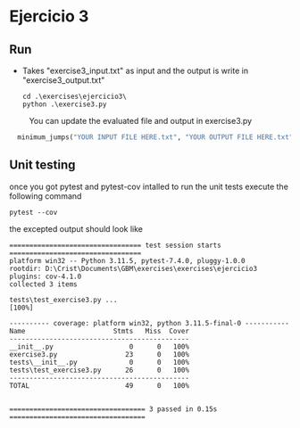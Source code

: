 # Ejercicio 3
## Run
* Takes "exercise3_input.txt" as input and the output is write in "exercise3_output.txt"
  ```Shell
  cd .\exercises\ejercicio3\
  python .\exercise3.py  
  ```
&nbsp;&nbsp;&nbsp;&nbsp;&nbsp;&nbsp;&nbsp;&nbsp; You can update the evaluated file and output in exercise3.py
```Python
  minimum_jumps("YOUR INPUT FILE HERE.txt", "YOUR OUTPUT FILE HERE.txt")
  ```

## Unit testing
once you got pytest and pytest-cov intalled to run the unit tests execute the following command
  ```Shell
  pytest --cov
  ```
the excepted output should look like
```Shell
================================= test session starts =================================
platform win32 -- Python 3.11.5, pytest-7.4.0, pluggy-1.0.0
rootdir: D:\Crist\Documents\GBM\exercises\exercises\ejercicio3
plugins: cov-4.1.0
collected 3 items

tests\test_exercise3.py ...                                                      [100%]

---------- coverage: platform win32, python 3.11.5-final-0 -----------
Name                      Stmts   Miss  Cover
---------------------------------------------
__init__.py                   0      0   100%
exercise3.py                 23      0   100%
tests\__init__.py             0      0   100%
tests\test_exercise3.py      26      0   100%
---------------------------------------------
TOTAL                        49      0   100%


================================== 3 passed in 0.15s ==================================

```